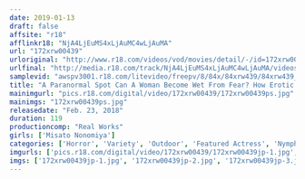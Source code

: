 ```yaml
---
date: 2019-01-13
draft: false
affsite: "r18"
afflinkr18: "NjA4LjEuMS4xLjAuMC4wLjAuMA"
url: "172xrw00439"
urloriginal: "http://www.r18.com/videos/vod/movies/detail/-/id=172xrw00439"
urlfinal: "http://media.r18.com/track/NjA4LjEuMS4xLjAuMC4wLjAuMA/videos/vod/movies/detail/-/id=172xrw00439"
samplevid: "awspv3001.r18.com/litevideo/freepv/8/84x/84xrw439/84xrw439_dmb_w.mp4"
title: "A Paranormal Spot Can A Woman Become Wet From Fear? How Erotic And Perverted Can A Woman Become When She's Afraid!? Misato Nonomiya"
mainimgurl: "pics.r18.com/digital/video/172xrw00439/172xrw00439ps.jpg"
mainimgs: "172xrw00439ps.jpg"
releasedate: "Feb. 23, 2018"
duration: 119
productioncomp: "Real Works"
girls: ['Misato Nonomiya']
categories: ['Horror', 'Variety', 'Outdoor', 'Featured Actress', 'Nymphomaniac', 'Creampie', 'Big Vibrator', 'Hi-Def']
imgurls: ['pics.r18.com/digital/video/172xrw00439/172xrw00439jp-1.jpg', 'pics.r18.com/digital/video/172xrw00439/172xrw00439jp-2.jpg', 'pics.r18.com/digital/video/172xrw00439/172xrw00439jp-3.jpg', 'pics.r18.com/digital/video/172xrw00439/172xrw00439jp-4.jpg', 'pics.r18.com/digital/video/172xrw00439/172xrw00439jp-5.jpg', 'pics.r18.com/digital/video/172xrw00439/172xrw00439jp-6.jpg', 'pics.r18.com/digital/video/172xrw00439/172xrw00439jp-7.jpg', 'pics.r18.com/digital/video/172xrw00439/172xrw00439jp-8.jpg', 'pics.r18.com/digital/video/172xrw00439/172xrw00439jp-9.jpg', 'pics.r18.com/digital/video/172xrw00439/172xrw00439jp-10.jpg', 'pics.r18.com/digital/video/172xrw00439/172xrw00439jp-11.jpg', 'pics.r18.com/digital/video/172xrw00439/172xrw00439jp-12.jpg', 'pics.r18.com/digital/video/172xrw00439/172xrw00439jp-13.jpg', 'pics.r18.com/digital/video/172xrw00439/172xrw00439jp-14.jpg', 'pics.r18.com/digital/video/172xrw00439/172xrw00439jp-15.jpg', 'pics.r18.com/digital/video/172xrw00439/172xrw00439jp-16.jpg', 'pics.r18.com/digital/video/172xrw00439/172xrw00439jp-17.jpg', 'pics.r18.com/digital/video/172xrw00439/172xrw00439jp-18.jpg', 'pics.r18.com/digital/video/172xrw00439/172xrw00439jp-19.jpg', 'pics.r18.com/digital/video/172xrw00439/172xrw00439jp-20.jpg']
imgs: ['172xrw00439jp-1.jpg', '172xrw00439jp-2.jpg', '172xrw00439jp-3.jpg', '172xrw00439jp-4.jpg', '172xrw00439jp-5.jpg', '172xrw00439jp-6.jpg', '172xrw00439jp-7.jpg', '172xrw00439jp-8.jpg', '172xrw00439jp-9.jpg', '172xrw00439jp-10.jpg', '172xrw00439jp-11.jpg', '172xrw00439jp-12.jpg', '172xrw00439jp-13.jpg', '172xrw00439jp-14.jpg', '172xrw00439jp-15.jpg', '172xrw00439jp-16.jpg', '172xrw00439jp-17.jpg', '172xrw00439jp-18.jpg', '172xrw00439jp-19.jpg', '172xrw00439jp-20.jpg']
---
```

